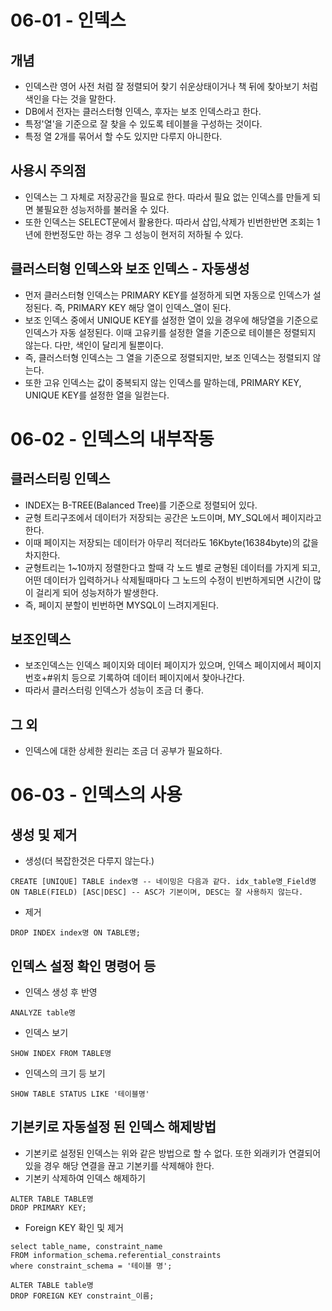 # 06-01 - 인덱스
## 개념
- 인덱스란 영어 사전 처럼 잘 정렬되어 찾기 쉬운상태이거나 책 뒤에 찾아보기 처럼 색인을 다는 것을 말한다.
- DB에서 전자는 클러스터형 인덱스, 후자는 보조 인덱스라고 한다.
- 특정'열'을 기준으로 잘 찾을 수 있도록 테이블을 구성하는 것이다.
- 특정 열 2개를 묶어서 할 수도 있지만 다루지 아니한다.

## 사용시 주의점
- 인덱스는 그 자체로 저장공간을 필요로 한다. 따라서 필요 없는 인덱스를 만들게 되면 불필요한 성능저하를 불러올 수 있다.
- 또한 인덱스는 SELECT문에서 활용한다. 따라서 삽입,삭제가 빈번한반면 조회는 1년에 한번정도만 하는 경우 그 성능이 현저히 저하될 수 있다.

## 클러스터형 인덱스와 보조 인덱스 - 자동생성
- 먼저 클러스터형 인덱스는 PRIMARY KEY를 설정하게 되면 자동으로 인덱스가 설정된다. 즉, PRIMARY KEY 해당 열이 인덱스_열이 된다.
- 보조 인덱스 중에서 UNIQUE KEY를 설정한 열이 있을 경우에 해당열을 기준으로 인덱스가 자동 설정된다. 이때 고유키를 설정한 열을 기준으로 테이블은 정렬되지 않는다. 다만, 색인이 달리게 될뿐이다.
- 즉, 클러스터형 인덱스는 그 열을 기준으로 정렬되지만, 보조 인덱스는 정렬되지 않는다.
- 또한 고유 인덱스는 값이 중복되지 않는 인덱스를 말하는데, PRIMARY KEY, UNIQUE KEY를 설정한 열을 일컫는다.

# 06-02 - 인덱스의 내부작동
## 클러스터링 인덱스
* INDEX는 B-TREE(Balanced Tree)를 기준으로 정렬되어 있다.
* 균형 트리구조에서 데이터가 저장되는 공간은 노드이며, MY_SQL에서 페이지라고한다.
* 이때 페이지는 저장되는 데이터가 아무리 적더라도 16Kbyte(16384byte)의 값을 차지한다.
* 균형트리는 1~10까지 정렬한다고 할때 각 노드 별로 균형된 데이터를 가지게 되고, 어떤 데이터가 입력하거나 삭제될때마다 그 노드의 수정이 빈번하게되면 시간이 많이 걸리게 되어 성능저하가 발생한다.
* 즉, 페이지 분할이 빈번하면 MYSQL이 느려지게된다.

## 보조인덱스
* 보조인덱스는 인덱스 페이지와 데이터 페이지가 있으며, 인덱스 페이지에서 페이지번호+#위치 등으로 기록하여 데이터 페이지에서 찾아나간다.
* 따라서 클러스터링 인덱스가 성능이 조금 더 좋다.

## 그 외
* 인덱스에 대한 상세한 원리는 조금 더 공부가 필요하다.

# 06-03 - 인덱스의 사용
## 생성 및 제거
- 생성(더 복잡한것은 다루지 않는다.)
```
CREATE [UNIQUE] TABLE index명 -- 네이밍은 다음과 같다. idx_table명_Field명
ON TABLE(FIELD) [ASC|DESC] -- ASC가 기본이며, DESC는 잘 사용하지 않는다.
```
- 제거
```
DROP INDEX index명 ON TABLE명;
```

## 인덱스 설정 확인 명령어 등
- 인덱스 생성 후 반영
```
ANALYZE table명
```
- 인덱스 보기
```
SHOW INDEX FROM TABLE명
```
- 인덱스의 크기 등 보기
```
SHOW TABLE STATUS LIKE '테이블명'
```

## 기본키로 자동설정 된 인덱스 해제방법
- 기본키로 설정된 인덱스는 위와 같은 방법으로 할 수 없다. 또한 외래키가 연결되어 있을 경우 해당 연결을 끊고 기본키를 삭제해야 한다.
- 기본키 삭제하여 인덱스 해제하기
```
ALTER TABLE TABLE명
DROP PRIMARY KEY;
```
- Foreign KEY 확인 및 제거 
```
select table_name, constraint_name
FROM information_schema.referential_constraints
where constraint_schema = '테이블 명';

ALTER TABLE table명
DROP FOREIGN KEY constraint_이름;
```
